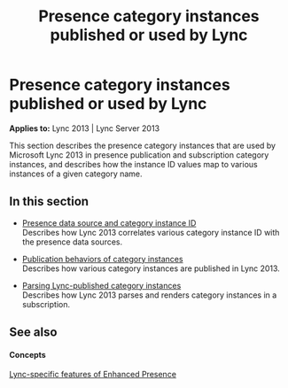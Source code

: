 ﻿---
title: Presence category instances published or used by Lync
TOCTitle: Presence category instances published or used by Lync
ms:assetid: b2a4f2dd-cf64-4249-9f96-b45a97fbd1cb
ms:mtpsurl: https://msdn.microsoft.com/en-us/library/Dn454672(v=office.15)
ms:contentKeyID: 57093184
ms.date: 07/24/2014
mtps_version: v=office.15
---

# Presence category instances published or used by Lync


**Applies to:** Lync 2013 | Lync Server 2013

This section describes the presence category instances that are used by Microsoft Lync 2013 in presence publication and subscription category instances, and describes how the instance ID values map to various instances of a given category name.

## In this section

  - [Presence data source and category instance ID](presence-data-source-and-category-instance-id.md)  
    Describes how Lync 2013 correlates various category instance ID with the presence data sources.

  - [Publication behaviors of category instances](publication-behaviors-of-category-instances.md)  
    Describes how various category instances are published in Lync 2013.

  - [Parsing Lync-published category instances](parsing-lync-published-category-instances.md)  
    Describes how Lync 2013 parses and renders category instances in a subscription.

## See also

#### Concepts

[Lync-specific features of Enhanced Presence](lync-specific-features-of-enhanced-presence.md)

